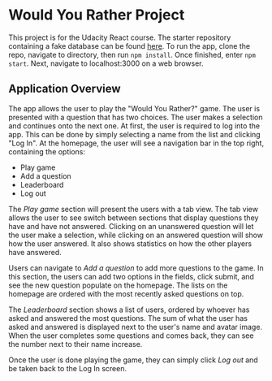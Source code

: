 # Would You Rather Project

This project is for the Udacity React course. The starter repository containing a fake database can be found [here](https://github.com/udacity/reactnd-project-would-you-rather-starter). To run the app, clone the repo, navigate to directory, then run ```npm install```. Once finished, enter ```npm start```. Next, navigate to localhost:3000 on a web browser.

## Application Overview
The app allows the user to play the "Would You Rather?" game. The user is presented with a question that has two choices. The user makes a selection and continues onto the next one. At first, the user is required to log into the app. This can be done by simply selecting a name from the list and clicking "Log In". At the homepage, the user will see a navigation bar in the top right, containing the options: 

* Play game
* Add a question
* Leaderboard 
* Log out

The *Play game* section will present the users with a tab view. The tab view allows the user to see switch between sections that display questions they have and have not answered. Clicking on an unanswered question will let the user make a selection, while clicking on an answered question will show how the user answered. It also shows statistics on how the other players have answered. 

Users can navigate to *Add a question* to add more questions to the game. In this section, the users can add two options in the fields, click submit, and see the new question populate on the homepage. The lists on the homepage are ordered with the most recently asked questions on top. 

The *Leaderboard* section shows a list of users, ordered by whoever has asked and answered the most questions. The sum of what the user has asked and answered is displayed next to the user's name and avatar image. When the user completes some questions and comes back, they can see the number next to their name increase. 

Once the user is done playing the game, they can simply click *Log out* and be taken back to the Log In screen. 
